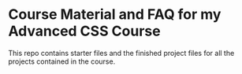 # Course Material and FAQ for my Advanced CSS Course

This repo contains starter files and the finished project files for all the projects contained in the course.









